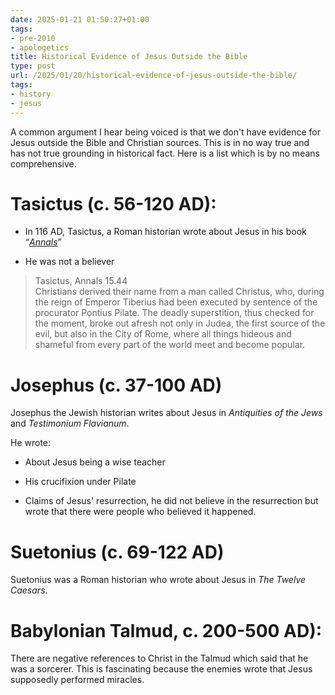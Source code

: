 ```yaml
---
date: 2025-01-21 01:50:27+01:00
tags:
- pre-2010
- apologetics
title: Historical Evidence of Jesus Outside the Bible
type: post
url: /2025/01/20/historical-evidence-of-jesus-outside-the-bible/
tags:
- history
- jesus
---
```



A common argument I hear being voiced is that we don't have evidence for Jesus outside the Bible and Christian sources. This is in no way true and has not true grounding in historical fact. Here is a list which is by no means comprehensive.




# Tasictus (c. 56\-120 AD):




- In 116 AD, Tasictus, a Roman historian wrote about Jesus in his book “*[Annals](https://penelope.uchicago.edu/Thayer/E/Roman/Texts/Tacitus/Annals/15B*.html#note28)*”

- He was not a believer





> Tasictus, Annals 15\.44  
> Christians derived their name from a man called Christus, who, during the reign of Emperor Tiberius had been executed by sentence of the procurator Pontius Pilate. The deadly superstition, thus checked for the moment, broke out afresh not only in Judea, the first source of the evil, but also in the City of Rome, where all things hideous and shameful from every part of the world meet and become popular.




# Josephus (c. 37\-100 AD)




Josephus the Jewish historian writes about Jesus in *Antiquities of the Jews* and *Testimonium Flavianum*.




He wrote:




- About Jesus being a wise teacher

- His crucifixion under Pilate

- Claims of Jesus' resurrection, he did not believe in the resurrection but wrote that there were people who believed it happened.




# Suetonius (c. 69\-122 AD)




Suetonius was a Roman historian who wrote about Jesus in *The Twelve Caesars*.




# Babylonian Talmud, c. 200\-500 AD):




There are negative references to Christ in the Talmud which said that he was a sorcerer. This is fascinating because the enemies wrote that Jesus supposedly performed miracles.


